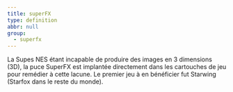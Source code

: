 ```yaml
---
title: superFX
type: definition
abbr: null
group:
  - superfx
---
```

La Supes NES étant incapable de produire des images en 3 dimensions (3D), la puce SuperFX est implantée directement dans les cartouches de jeu pour remédier à cette lacune. Le premier jeu à en bénéficier fut Starwing (Starfox dans le reste du monde).
